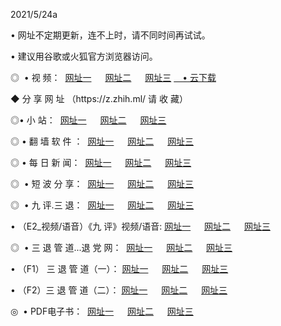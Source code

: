 <p>2021/5/24a
<p>• 网址不定期更新，连不上时，请不同时间再试试。
<p>• 建议用谷歌或火狐官方浏览器访问。
<p>◎  • 视 频： 
<a href="http://hhy.aud.bar/" target="_blank">网址一</a> 　 
<a href="http://hth.aud.bar/" target="_blank">网址二</a> 　 
<a href="http://hps.aud.bar/b.html" target="_blank">网址三</a>
<a href="https://yadi.sk/d/d0sUeAOpal3njw" target="_blank">　• 云下载 </a></p>
<p>◆ 分 享 网 址 <a href="http://hps.aud.bar/a.html"></a>（https://z.zhih.ml/ 请 收 藏） </p>

<p>◎•  小 站：  
<a href="http://hhy.aud.bar/f.html" target="_blank">网址一</a> 　 
<a href="http://hth.aud.bar/h.html" target="_blank">网址二</a> 　 
<a href="http://hps.aud.bar/k/" target="_blank">网址三</a></p><p>

<p>◎  • 翻 墙 软 件 ：  
<a href="http://hhy.aud.bar/ff/" target="_blank">网址一</a> 　 
<a href="http://hth.aud.bar/s/read/a1_nd.html" target="_blank">网址二</a> 　 
<a href="http://hps.aud.bar/ff/index.html" target="_blank">网址三</a></p>
<p>◎  • 每 日 新 闻：  
<a href="http://hhy.aud.bar/day/" target="_blank">网址一</a> 　 
<a href="http://hth.aud.bar/day/" target="_blank">网址二</a> 　 
<a href="http://hth.aud.bar/day/index.html" target="_blank">网址三</a></p>
<p>◎   • 短 波 分 享：  
<a href="http://hhy.aud.bar/h/" target="_blank">网址一</a> 　 
<a href="http://hps.aud.bar/h/" target="_blank">网址二</a> 　 
<a href="http://hth.aud.bar/h/index.html" target="_blank">网址三</a></p>
<p>◎   • 九 评.三 退：  
<a href="http://hhy.aud.bar/t/" target="_blank">网址一</a> 　 
<a href="http://hps.aud.bar/v2/index.html" target="_blank">网址二</a> 　 
<a href="http://hth.aud.bar/tt/index.html" target="_blank">网址三</a> 　</p>
<p>  • （E2_视频/语音）《九 评》视频/语音: 
<a href="http://hhy.aud.bar/7738.html" target="_blank">网址一</a> 　 
<a href="http://hps.aud.bar/7614.html" target="_blank">网址二</a> 　 
<a href="http://hth.aud.bar/7633.html" target="_blank">网址三</a></p>
<p>◎   • 三 退 管 道...退 党 网：  
<a href="http://hhy.aud.bar/go/td1.html" target="_blank">网址一</a> 　 
<a href="http://hps.aud.bar/go/td2.html" target="_blank">网址二</a> 　 
<a href="http://hth.aud.bar/go/td3.html" target="_blank">网址三</a></p>
<p>  • （F1） 三 退 管 道（一）： 
<a href="http://hhy.aud.bar/dd/" target="_blank">网址一</a> 　 
<a href="http://hps.aud.bar/s/read/a1_tdx.html" target="_blank">网址二</a> 　 
<a href="http://hth.aud.bar/dd/" target="_blank">网址三</a></p>
<p>  • （F2）三 退 管 道（二）： 
<a href="http://hps.aud.bar/d/" target="_blank">网址一</a> 　 
<a href="http://hhy.aud.bar/d/index.html" target="_blank">网址二</a> 　 
<a href="http://hth.aud.bar/d/" target="_blank">网址三</a></p>
<p>◎   • PDF电子书：  
<a href="http://hhy.aud.bar/p/" target="_blank">网址一</a> 　 
<a href="http://hth.aud.bar/p/index.html" target="_blank">网址二</a> 　 
<a href="http://hps.aud.bar/p/" target="_blank">网址三</a></p>
